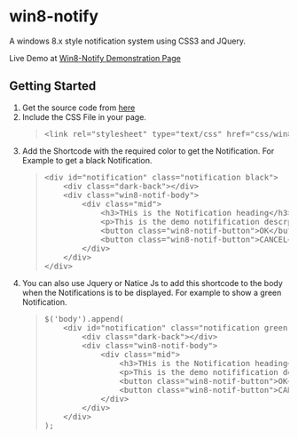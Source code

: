 win8-notify
===========

A windows 8.x style notification system using CSS3 and JQuery.

Live Demo at [Win8-Notify Demonstration Page](http:.//code.ashrith.in/win8-notify)



<h2>Getting Started</h2>
<ol>
	<li>Get the source code from <a href="https://github.com/ashriths/win8-notify/archive/master.zip">here</a></li>
				<li>Include the CSS File in your page.
					<blockquote><pre>&lt;link rel="stylesheet" type="text/css" href="css/win8-notify.css"&gt;</pre></blockquote>
				</li>
				<li>Add the Shortcode with the required color to get the Notification. For Example to get a black Notification.
					<blockquote>
						<pre>&lt;div id="notification" class="notification black"&gt;
	&lt;div class="dark-back"&gt;&lt;/div&gt;
	&lt;div class="win8-notif-body"&gt;
		&lt;div class="mid"&gt;
			&lt;h3&gt;THis is the Notification heading&lt;/h3&gt;
			&lt;p&gt;This is the demo notifification descrption that can be long enough, Like your account has been succesfully hacked....&lt;/p&gt;
			&lt;button class="win8-notif-button"&gt;OK&lt;/button&gt;
			&lt;button class="win8-notif-button"&gt;CANCEL&lt;/button&gt;
		&lt;/div&gt;
	&lt;/div&gt;
&lt;/div&gt;</pre>
					</blockquote>
				</li>
				<li>You can also use Jquery or Natice Js to add this shortcode to the body when the Notifications is to be displayed.
						For example to show a green Notification.
						<blockquote>
							<pre>$('body').append(
	&lt;div id="notification" class="notification green"&gt;
		&lt;div class="dark-back"&gt;&lt;/div&gt;
		&lt;div class="win8-notif-body"&gt;
			&lt;div class="mid"&gt;
				&lt;h3&gt;THis is the Notification heading&lt;/h3&gt;
				&lt;p&gt;This is the demo notifification descrption that can be long enough, Like your account has been succesfully hacked....&lt;/p&gt;
				&lt;button class="win8-notif-button"&gt;OK&lt;/button&gt;
				&lt;button class="win8-notif-button"&gt;CANCEL&lt;/button&gt;
			&lt;/div&gt;
		&lt;/div&gt;
	&lt;/div&gt;
);</pre>
						</blockquote>
				</li>
			</ol>
